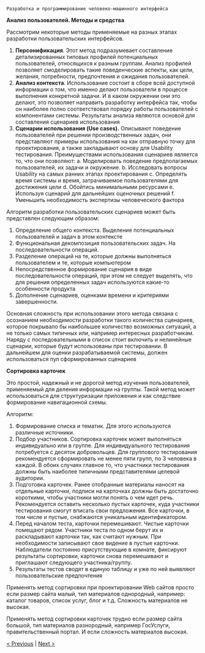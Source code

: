 ```
Разработка и программирование человеко-машинного интерфейса
```
**Анализ пользователей. Методы и средства**

Рассмотрим некоторые методы применяемые на разных этапах разработки пользовательских
интерфейсов.

1. **Персонификация**. Этот метод подразумевает составление детализированных типовых
    профилей потенциальных пользователей, относящихся к разным группам. Анализ
    профилей позволяет смоделировать такие поведенческие аспекты, как цели, желания,
    потребности, предпочтения и ожидания пользователей.
2. **Анализ контекста**. Использование состоит в сборе всей доступной информации о том, что
    именно делают пользователи в процессе выполнения конкретной задачи. И в каком
    окружении они это делают, это позволяет направить разработку интерфейса так, чтобы он
    наиболее полно соответствовал порядку работы пользователей с компонентами системы.
    Результаты анализа являются основой для составления сценариев использования
3. **Сценарии использования (Use cases).** Описывают поведение пользователей при решении
    производственных задач, они представляют примеры использования на как отправную
    точку для проектирования, а также закладывают основу для Usability тестирования.
    Преимуществами использования сценариев является то, что они позволяют:
       a. Моделировать поведение предполагаемых пользователей, их задачи и окружение.
       b. Исследовать вопросы Usability на самых ранних этапах проектирования
       c. Определять время системы и время, затрачиваемое пользователями для
          достижения цели
       d. Обойтись минимальными ресурсами
       e. Используя сценарий для дальнейших оценочных решений
       f. Уменьшить необходимость экспертизы человеческого фактора

Алгоритм разработки пользовательских сценариев может быть представлен следующим образом:

1. Определение общего контекста. Выделение потенциальных пользователей и задач в этом
    контексте
2. Функциональная декомпозиция пользовательских задач. На последовательности
    операций.
3. Разделение операций на те, которые должны выполняться пользователем и те, которые
    компьютером
4. Непосредственное формирование сценария в виде последовательности операций, при
    этом не следует выделять, что для решения определенных задач используются какие-то
    особенности продукта
5. Дополнение сценариев, оценками времени и критериями завершенности.

Основная сложность при использовании этого метода связана с осознанием необходимости
разработки такого количества сценариев, которое покрывало бы наибольшее количество
возможных ситуаций, а не только самых типичных или, например интересных разработчикам.
Наряду с последовательными в список стоит включить и нелинейные сценарии, которые будут
использованы при тестировании. В дальнейшем для оценки разрабатываемой системы, должен
использоваться пул сформированных сценариев

**Сортировка карточек**

Это простой, надежный и не дорогой метод изучения пользователей, применяемый для деления
информации на группы. Такой метод может использоваться для структуризации приложения и как
следствие формирование навигационной схемы.


Алгоритм:

1. Формирование списка и тематик. Для этого используются различные источники.
2. Подбор участников. Сортировка карточек может выполняться индивидуально или в
    группе. Для индивидуального тестирования потребуется с десяток добровольцев. Для
    группового тестирования рекомендуется сформировать не менее пяти групп, по 3
    человека в каждой. В обоих случаях главное то, что участники тестирования должны быть
    наиболее типичными представителями целевой аудитории.
3. Подготовка карточек. Ранее отобранные материалы наносят на отдельные карточки,
    подписи на карточках должны быть достаточно короткими, чтобы участники могли понять
    о чем идет речь. Рекомендуется оставить несколько пустых карточек, куда участники
    тестирования смогут вписать свои предложения. Все карточки, в том числе и пустые,
    снабжаются уникальным идентификатором.
4. Перед началом теста, карточки перемешивают. Чистые карточки помещают рядом.
    Участники теста по одном берут их и раскладывают карточки так, как считают нужным. При
    необходимости записывают свое видение в пустые карточки. Наблюдатели постоянно
    присутствующие в комнате, фиксируют результаты сортировки, карточки снова
    перемешивают и приглашают следующего участника/группу.
5. Результаты тестов сводят в единую таблицу и уже по ней выявляют пользовательские
    предпочтения

Применять метод сортировки при проектировании Web сайтов просто если размер сайта малый,
тип материалов однородный, например: каталог товаров, список услуг, блог и т.д. Сложность
материалов не высокая.

Применять метод сортировки карточек трудно если размер сайта большой, тип материалов
разнородный, например ГосУслуги, правительственный портал. И если сложность материалов
высокая.


[< Previous](4.md) | [Next >](6.md)